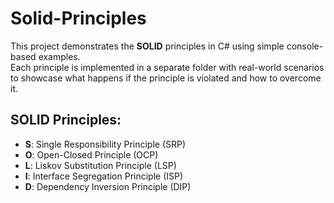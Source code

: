 # Solid-Principles

This project demonstrates the **SOLID** principles in C# using simple console-based examples.  
Each principle is implemented in a separate folder with real-world scenarios to showcase what happens if the principle is violated and how to overcome it.  

## SOLID Principles:
- **S**: Single Responsibility Principle (SRP)  
- **O**: Open-Closed Principle (OCP)  
- **L**: Liskov Substitution Principle (LSP)  
- **I**: Interface Segregation Principle (ISP)  
- **D**: Dependency Inversion Principle (DIP)  
